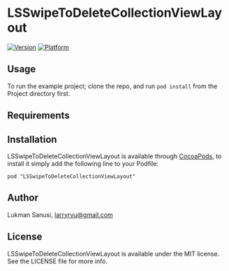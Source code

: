 # LSSwipeToDeleteCollectionViewLayout

[![Version](http://cocoapod-badges.herokuapp.com/v/LSSwipeToDeleteCollectionViewLayout/badge.png)](http://cocoadocs.org/docsets/LSSwipeToDeleteCollectionViewLayout)
[![Platform](http://cocoapod-badges.herokuapp.com/p/LSSwipeToDeleteCollectionViewLayout/badge.png)](http://cocoadocs.org/docsets/LSSwipeToDeleteCollectionViewLayout)

## Usage

To run the example project; clone the repo, and run `pod install` from the Project directory first.

## Requirements

## Installation

LSSwipeToDeleteCollectionViewLayout is available through [CocoaPods](http://cocoapods.org), to install
it simply add the following line to your Podfile:

    pod "LSSwipeToDeleteCollectionViewLayout"

## Author

Lukman Sanusi, larryryu@gmail.com

## License

LSSwipeToDeleteCollectionViewLayout is available under the MIT license. See the LICENSE file for more info.

